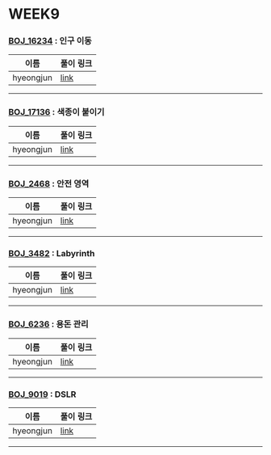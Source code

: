 # WEEK9

### [BOJ_16234](https://boj.kr/16234) : 인구 이동

|이름|풀이 링크|
|--|--|
|hyeongjun| [link](BOJ16234/hyeongjun.cpp)
---


### [BOJ_17136](https://boj.kr/17136) : 색종이 붙이기

|이름|풀이 링크|
|--|--|
|hyeongjun| [link](BOJ17136/hyeongjun.cpp)
---


### [BOJ_2468](https://boj.kr/2468) : 안전 영역

|이름|풀이 링크|
|--|--|
|hyeongjun| [link](BOJ2468/hyeongjun.cpp)
---


### [BOJ_3482](https://boj.kr/3482) : Labyrinth

|이름|풀이 링크|
|--|--|
|hyeongjun| [link](BOJ3482/hyeongjun.cpp)
---


### [BOJ_6236](https://boj.kr/6236) : 용돈 관리

|이름|풀이 링크|
|--|--|
|hyeongjun| [link](BOJ6236/hyeongjun.cpp)
---


### [BOJ_9019](https://boj.kr/9019) : DSLR

|이름|풀이 링크|
|--|--|
|hyeongjun| [link](BOJ9019/hyeongjun.cpp)
---
